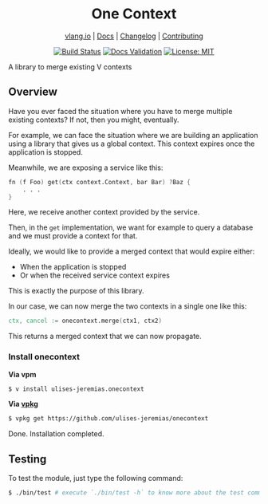 <div align="center">
<h1>One Context</h1>

[vlang.io](https://vlang.io) |
[Docs](https://ulises-jeremias.github.io/onecontext) |
[Changelog](#) |
[Contributing](https://github.com/ulises-jeremias/onecontext/blob/main/CONTRIBUTING.md)

</div>
<div align="center">

[![Build Status][workflowbadge]][workflowurl]
[![Docs Validation][validatedocsbadge]][validatedocsurl]
[![License: MIT][licensebadge]][licenseurl]

</div>

A library to merge existing V contexts

## Overview

Have you ever faced the situation where you have to merge multiple existing contexts?
If not, then you might, eventually.

For example, we can face the situation where we are building an application
using a library that gives us a global context.
This context expires once the application is stopped.

Meanwhile, we are exposing a service like this:

```v ignore
fn (f Foo) get(ctx context.Context, bar Bar) ?Baz {
	. . .
}
```

Here, we receive another context provided by the service.

Then, in the `get` implementation, we want for example to query a database and
we must provide a context for that.

Ideally, we would like to provide a merged context that would expire either:

- When the application is stopped
- Or when the received service context expires

This is exactly the purpose of this library.

In our case, we can now merge the two contexts in a single one like this:

```v ignore
ctx, cancel := onecontext.merge(ctx1, ctx2)
```

This returns a merged context that we can now propagate.

### Install onecontext

**Via vpm**

```sh
$ v install ulises-jeremias.onecontext
```

**Via [vpkg](https://github.com/v-pkg/vpkg)**

```sh
$ vpkg get https://github.com/ulises-jeremias/onecontext
```

Done. Installation completed.

## Testing

To test the module, just type the following command:

```sh
$ ./bin/test # execute `./bin/test -h` to know more about the test command
```

[workflowbadge]: https://github.com/ulises-jeremias/onecontext/workflows/Build%20and%20Test%20with%20deps/badge.svg
[validatedocsbadge]: https://github.com/ulises-jeremias/onecontext/workflows/Validate%20Docs/badge.svg
[licensebadge]: https://img.shields.io/badge/License-MIT-blue.svg
[workflowurl]: https://github.com/ulises-jeremias/onecontext/commits/main
[validatedocsurl]: https://github.com/ulises-jeremias/onecontext/commits/main
[licenseurl]: https://github.com/ulises-jeremias/onecontext/blob/main/LICENSE

